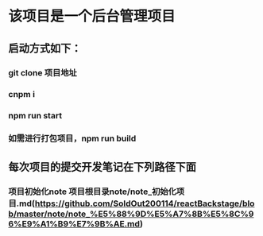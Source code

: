 # 该项目是一个后台管理项目
## 启动方式如下：
### git clone 项目地址
### cnpm i
### npm run start
### 如需进行打包项目，npm run build

## 每次项目的提交开发笔记在下列路径下面
### 项目初始化note 项目根目录note/note_初始化项目.md(https://github.com/SoldOut200114/reactBackstage/blob/master/note/note_%E5%88%9D%E5%A7%8B%E5%8C%96%E9%A1%B9%E7%9B%AE.md)
